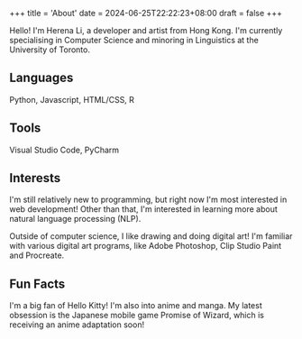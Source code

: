 +++
title = 'About'
date = 2024-06-25T22:22:23+08:00
draft = false
+++

Hello! I'm Herena Li, a developer and artist from Hong Kong. I'm currently specialising in Computer Science and minoring in Linguistics at the University of Toronto.

## Languages

Python, Javascript, HTML/CSS, R

## Tools

Visual Studio Code, PyCharm

## Interests

I'm still relatively new to programming, but right now I'm most interested in web development! Other than that, I'm interested in learning more about natural language processing (NLP).

Outside of computer science, I like drawing and doing digital art! I'm familiar with various digital art programs, like Adobe Photoshop, Clip Studio Paint and Procreate.

## Fun Facts

I'm a big fan of Hello Kitty! I'm also into anime and manga. My latest obsession is the Japanese mobile game Promise of Wizard, which is receiving an anime adaptation soon!